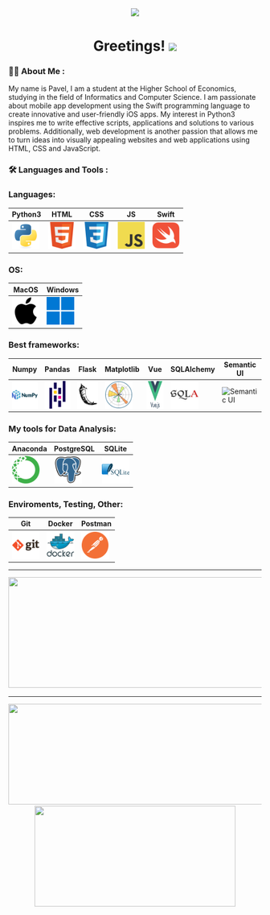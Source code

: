 
<div id="header" align="center">
  <img src="https://media.giphy.com/media/M9gbBd9nbDrOTu1Mqx/giphy.gif" width="200"/>
</div>

<h1 align="center">
  Greetings!
  <img src="https://media.giphy.com/media/hvRJCLFzcasrR4ia7z/giphy.gif" width="30px"/>
</h1>

### :man_technologist: About Me :
My name is Pavel, I am a student at the Higher School of Economics, studying in the field of Informatics and Computer Science. I am passionate about mobile app development using the Swift programming language to create innovative and user-friendly iOS apps. My interest in Python3 inspires me to write effective scripts, applications and solutions to various problems. Additionally, web development is another passion that allows me to turn ideas into visually appealing websites and web applications using HTML, CSS and JavaScript.




### :hammer_and_wrench: Languages and Tools :
<div>

### Languages:
| Python3 | HTML | CSS | JS | Swift |
|---------|------|-----|----|-------|
|  <img src="https://github.com/devicons/devicon/blob/master/icons/python/python-original.svg" title="Python"  alt="Python" width="55" height="55"/> |  <img src="https://github.com/devicons/devicon/blob/master/icons/html5/html5-original.svg" title="HTML"  alt="HTML" width="55" height="55"/> | <img src="https://github.com/devicons/devicon/blob/master/icons/css3/css3-original.svg" title="CSS"  alt="CSS" width="55" height="55"/> | <img src="https://github.com/devicons/devicon/blob/master/icons/javascript/javascript-original.svg" title="JavaScript" alt="JavaScript" width="55" height="55"/> |  <img src="https://github.com/devicons/devicon/blob/master/icons/swift/swift-original.svg" title="Swift" alt="Swift" width="55" height="55"/>|

  

### OS: 

| MacOS | Windows |
|-------|---------|
| <img src="https://github.com/devicons/devicon/blob/master/icons/apple/apple-original.svg" title="MacOS" alt="MacOS" width="55" height="55"/>|  <img src="https://github.com/devicons/devicon/blob/master/icons/windows11/windows11-original.svg" title="Windows" alt="Windows" width="55" height="55"/>|

### Best frameworks:

| Numpy | Pandas | Flask | Matplotlib | Vue | SQLAlchemy | Semantic UI |
|-------|--------|-------|------------|-----|------------|-------------|
| <img src="https://github.com/devicons/devicon/blob/master/icons/numpy/numpy-original-wordmark.svg" title="Numpy" alt="Numpy" width="55" height="55"/>|  <img src="https://github.com/devicons/devicon/blob/master/icons/pandas/pandas-original.svg" title="Pandas" alt="Pandas" width="55" height="55"/>|  <img src="https://github.com/devicons/devicon/blob/master/icons/flask/flask-original.svg" title="sklearn" alt="sklearn" width="55" height="55"/>|  <img src="https://github.com/devicons/devicon/blob/master/icons/matplotlib/matplotlib-original.svg" title="mpl" alt="mpl" width="55" height="55"/>| <img src="https://github.com/devicons/devicon/blob/master/icons/vuejs/vuejs-original-wordmark.svg" title="Vue.js" alt="Vue.js" width="55" height="55"/>| <img src="https://github.com/devicons/devicon/blob/master/icons/sqlalchemy/sqlalchemy-original.svg" title="sqlalchemy" alt="sqlalchemy" width="55" height="55"/>| <img src="https://github.com/iordanov05/iordanov05/assets/57858270/0af9d604-36bb-4ebf-a5b2-5e03df99b999" title="Semantic UI" alt="Semantic UI" width="55" height="55"/>|



### My tools for Data Analysis:

| Anaconda | PostgreSQL | SQLite |
|----------|------------|--------|
|<img src="https://github.com/devicons/devicon/blob/master/icons/anaconda/anaconda-original.svg" title="git" alt="git" width="55" height="55"/>| <img src="https://github.com/devicons/devicon/blob/master/icons/postgresql/postgresql-original.svg" title="pg" alt="pg" width="55" height="55"/>| <img src="https://github.com/devicons/devicon/blob/master/icons/sqlite/sqlite-original-wordmark.svg" title="lite" alt="lite" width="55" height="55"/>|


  
### Enviroments, Testing, Other:

| Git | Docker | Postman |
|-----|--------|---------|
|<img src="https://github.com/devicons/devicon/blob/master/icons/git/git-original-wordmark.svg" title="Git" alt="Git" width="55" height="55"/>|<img src="https://github.com/devicons/devicon/blob/master/icons/docker/docker-original-wordmark.svg" title="Docker" alt="Docker" width="55" height="55"/>| <img src="https://github.com/devicons/devicon/blob/master/icons/postman/postman-original.svg" title="Postman" alt="Postman" width="55" height="55"/>|


</div>

---

<p align="center">
  <img width="800" height="220" src="http://github-profile-summary-cards.vercel.app/api/cards/profile-details?username=iordanov05&theme=vision_friendly_dark&align=center" />
</p>


---


<p align="center">
  <img width="600" height="200"  src="https://github-readme-stats.vercel.app/api?username=iordanov05&show_icons=true&theme=vision-friendly-dark">
  <img width="400" height="200"  src="https://github-readme-stats.vercel.app/api/top-langs/?username=iordanov05&size_weight=0.15&count_weight=0.5&layout=compact&theme=vision-friendly-dark">
</p>
